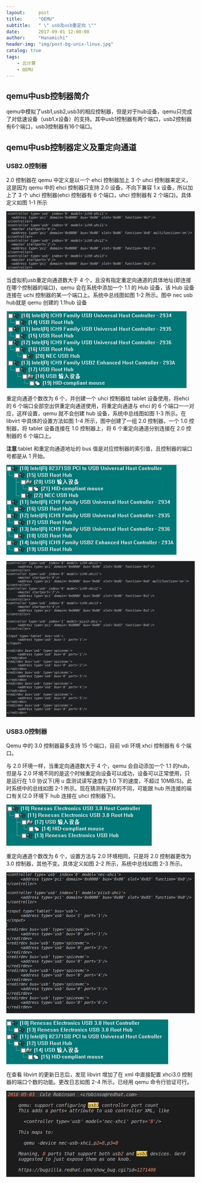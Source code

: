 ```yaml
---
layout:     post
title:      "QEMU"
subtitle:   " \" usb及usb重定向 \""
date:       2017-09-01 12:00:00
author:     "Hanamichi"
header-img: "img/post-bg-unix-linux.jpg"
catalog: true
tags:
    - 云计算
    - QEMU
---
```




## qemu中usb控制器简介

qemu中模拟了usb1,usb2,usb3的相应控制器，但是对于hub设备，qemu只完成了对低速设备（usb1.x设备）的支持。其中usb1控制器有两个端口，usb2控制器有6个端口，usb3控制器有16个端口。



## qemu中usb控制器定义及重定向通道

### USB2.0控制器

2.0 控制器在 qemu 中定义是以一个 ehci 控制器加上 3 个 uhci 控制器来定义，这是因为 qemu 中的 ehci 控制器只支持 2.0 设备，不向下兼容 1.x 设备，所以加上了 3 个 uhci 控制器(ehci 控制器有 6 个端口，uhci 控制器有 2 个端口)。具体定义如图 1-1 所示

![图1-1](/img/in-post/post-centos_setting/1-1.png)

当虚拟机usb重定向通道数大于 4 个，且没有指定重定向通道的具体地址(即连接在哪个控制器的端口)，qemu 会在系统中添加一个 1.1 的 Hub 设备，该 Hub 设备连接在 uchi 控制器的某一个端口上。系统中总线图如图 1-2 所示。图中 nec usb hub就是 qemu 创建的 1.1hub 设备

![图1-2](/img/in-post/post-centos_setting/1-2.png)

重定向通道个数改为 6 个，并创建一个 uhci 控制器给 tablet 设备使用，将ehci 的 6 个端口全部空出供重定向通道使用，将重定向通道与 ehci 的 6 个端口一一对应，这样设置，qemu 就不会创建 hub 设备，系统中总线图如图 1-3 所示。在 libvirt 中具体的设置方法如图 1-4 所示，图中创建了一组 2.0 控制器，一个 1.0 控制器，将 tablet 设备连接在 1.0 控制器上，将 6 个重定向通道分别连接在 2.0 控制器的 6 个端口上。

**注意**:tablet 和重定向通道地址的 bus 值是对应控制器的索引值，且控制器的端口号都是从 1 开始。

![图1-3](/img/in-post/post-centos_setting/1-3.png)

![图1-4](/img/in-post/post-centos_setting/1-4.png)

### USB3.0控制器

Qemu 中的 3.0 控制器最多支持 15 个端口，目前 vdi 环境 xhci 控制器有 6 个端口。

与 2.0 环境一样，当重定向通道数大于 4 个，qemu 会自动添加一个 1.1 的hub，但是与 2.0 环境不同的是这个时候重定向设备可以成功，设备可以正常使用，只是运行在 1.0 协议下(用 u 盘测试读写速度为 1.0 下的速度，不超过 10MB/S)。此时系统中的总线如图 2-1 所示。现在猜测有这样的不同，可能跟 hub 所连接的端口有关(2.0 环境下 hub 连接在 uhci 控制器下)。

![图2-1](/img/in-post/post-centos_setting/2-1.png)

重定向通道个数改为 6 个，设置方法与 2.0 环境相同，只是将 2.0 控制器更改为 3.0 控制器，其他不变。具体定义如图 2-2 所示，系统中总线如图 2-3 所示。

![图2-2](/img/in-post/post-centos_setting/2-2.png)

![图2-3](/img/in-post/post-centos_setting/2-3.png)

在查看 libvirt 的更新日志后，发现 libvirt 增加了在 xml 中直接配置 xhci3.0 控制器的端口个数的功能。更改日志如图 2-4 所示。已经用 qemu 命令行验证可行。

![图2-4](/img/in-post/post-centos_setting/2-4.png)